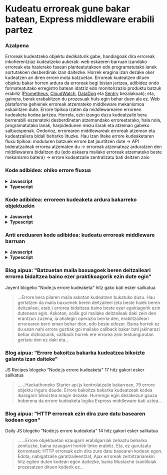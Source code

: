 # Kudeatu erroreak gune bakar batean, Express middleware erabili partez

### Azalpena

Erroreak kudeatzeko objektu dedikaturik gabe, handiagoak dira erroreak inkoherentziaz kudeatzeko aukerak: web eskaeren barruan izandako erroreak eta hasierako fasean planteatutakoen edo programatutako lanek sortutakoen desberdinak izan daitezke. Horrek eragina izan dezake oker kudeatzen ari diren errore mota batzuetan. Erroreak kudeatzen dituen objektu bakar horren ardura da erroreak begi bistan jartzea, adibidez ondo formateatutako erregistro batean idatziz edo monitorizazio produktu batzuk erabiliz ([Prometheus](https://prometheus.io/), [CloudWatch](https://aws.amazon.com/cloudwatch/), [DataDog](https://www.datadoghq.com/) eta [Sentry](https://sentry.io/) bezalakoak); eta, gainera, berak erabakitzen du prozesuak huts egin behar duen ala ez. Web plataforma gehienek erroreak atzemateko middleware mekanismoa eskaintzen dute. Errore tipikoa izaten da middlewarearen erroreen kudeaketa kodea jartzea. Horrela, ezin izango duzu kudeatzaile bera berrerabili eszenatoki desberdinetan atzemandako erroreetarako, hala nola, programatutako lanak, harpidedunen mezu ilarak eta atzeman gabeko salbuespenak. Ondorioz, errorearen middlewareak erroreak atzeman eta kudeatzailera bidali beharko lituzke. Hau izan liteke errore kudeaketaren fluxu tipikoa: moduluren batzuek errore bat jaurtitzen dute -> API bideratzaileak errorea atzematen du -> erroreak atzemateaz arduratzen den middlewarera bidaltzen du (edo eskaera mailako erroreak atzemateko beste mekanismo batera) -> errore kudeatzaile zentralizatu bati deitzen zaio

### Kode adibidea: ohiko errore fluxua

<details>
<summary><strong>Javascript</strong></summary>

```javascript
// DAL (Data Access Layer) geruza, ez ditugu erroreak hemen kudeatzen
DB.gehituDokumentua(bezeroBerria, (errorea, emaitza) => {
  if (errorea)
    throw new Error('Errore azalpen bikaina dator hemen', bestelako parametro erabilgarri batzuk)
});

// API bide kodea, errore sinkrono eta asinkronoak harrapatu eta middlewarera desbideratzen ditugu hemen
try {
  bezeroZerbitzua.gehituBerria(req.body).then((emaitza) => {
    res.status(200).json(emaitza);
  }).catch((errorea) => {
    next(errorea)
  });
}
catch (errorea) {
  next(errorea);
}

// Errore-kudeaketa middlewarea, errore kudeatzaile zentralizatuari uzten diogu errore kudeaketa
app.use(async (errorea, req, res, next) => {
  const operazioErroreaDa = await erroreKudeatzailea.kudeatuErrorea(errorea);
  if (!operazioErroreaDa) {
    next(errorea);
  }
});
```

</details>

<details>
<summary><strong>Typescript</strong></summary>

```typescript
// DAL (Data Access Layer) geruza, ez ditugu erroreak hemen kudeatzen
DB.gehituDokumentua(bezeroBerria, (errorea: Error, emaitza: Result) => {
  if (errorea)
    throw new Error('Errore azalpen bikaina dator hemen', bestelako parametro erabilgarri batzuk)
});

// API bide kodea, errore sinkrono eta asinkronoak harrapatu eta middlewarera desbideratzen ditugu hemen
try {
  bezeroZerbitzua.gehituBerria(req.body).then((emaitza: Result) => {
    res.status(200).json(emaitza);
  }).catch((errorea: Error) => {
    next(errorea)
  });
}
catch (errorea) {
  next(errorea);
}

// Errore-kudeaketa middlewarea, errore kudeatzaile zentralizatuari uzten diogu errore kudeaketa
app.use(async (errorea: Error, req: Request, res: Response, next: NextFunction) => {
  const operazioErroreaDa = await erroreKudeatzailea.kudeatuErrorea(errorea);
  if (!operazioErroreaDa) {
    next(errorea);
  }
});
```

</details>

### Kode adibidea: erroreen kudeaketa ardura bakarreko objektuekin

<details>
<summary><strong>Javascript</strong></summary>

```javascript
module.exports.kudeatzailea = new erroreKudeatzailea();

function erroreKudeatzailea() {
  this.erroreaKudeatu = async (errorea) => {
    await logger.erroreaErregistratu(errorea);
    await kritikoaBadaAdministrariariPostaElektronikoaBidali;
    await kritikoaBadaOperazioZerrendanGorde;
    await erabakiIaOperazioErroreaDen;
  };
}
```

</details>

<details>
<summary><strong>Typescript</strong></summary>

```typescript
class ErroreKudeatzailea {
  public async erroreaKudeatu(errorea: Error): Promise<void> {
    await logger.erroreaErregistratu(errorea);
    await kritikoaBadaAdministrariariPostaElektronikoaBidali();
    await kritikoaBadaOperazioZerrendanGorde();
    await erabakiIaOperazioErroreaDen();
  }
}

export const kudeatzailea = new ErroreKudeatzailea();
```

</details>

### Anti ereduaren kode adibidea: kudeatu erroreak middleware barruan

<details>
<summary><strong>Javascript</strong></summary>

```javascript
// zuzeneko errore kudeaketa middlewarean, Cron atazak eta frogatze erroreak kudeatuko dituena?
app.use((errorea, req, res, next) => {
  logger.erroreaErregistratu(errorea);
  if (errorea.larritasuna == erroreak.altua) {
    posta.postaElektronikoaBidali(
      konfigurazioa.administrariPostaElektronikoa,
      "Errore kritikoa gertatu da",
      errorea
    );
  }
  if (!errorea.operazioErroreaDa) {
    next(errorea);
  }
});
```

</details>

<details>
<summary><strong>Typescript</strong></summary>

```typescript
// zuzeneko errore kudeaketa middlewarean, Cron atazak eta frogatze erroreak kudeatuko dituena?
app.use((errorea: Error, req: Request, res: Response, next: NextFunction) => {
  logger.erroreaErregistratu(errorea);
  if (errorea.larritasuna == erroreak.altua) {
    posta.postaElektronikoaBidali(
      konfigurazioa.administrariPostaElektronikoa,
      "Errore kritikoa gertatu da",
      errorea
    );
  }
  if (!errorea.operazioErroreaDa) {
    next(errorea);
  }
});
```

</details>

### Blog aipua: "Batzuetan maila baxuagoek beren deitzaileari errorea bidaltzea baino ezer praktikoagorik ezin dute egin"

Joyent blogeko “Node.js errore kudeaketa" hitz gako bati esker sailkatua

> …Errore bera pilaren maila askotan kudeatzen bukatuko duzu. Hau gertatzen da maila baxuenek beren deitzaileei (eta beste haiek beren deitzaileei, etab.) errorea bidaltzea baino beste ezer egokiagorik ezin dutenean egin. Askotan, soilik goi mailako deitzaileak daki zein den erantzun zuzena, ia ahalegin operazio berria den, erabiltzaileari errorearen berri eman behar dion, edo beste edozer. Baina horrek ez du esan nahi errore guztiak goi mailako callback bakar bati jakinarazi behar dizkiozunik, callback horrek ere errorea zein testuingurutan gertatu den ez daki eta…

### Blog aipua: "Errore bakoitza bakarka kudeatzea bikoizte galanta izan daiteke"

JS Recipes blogeko “Node.js errore kudeaketa" 17 hitz gakori esker sailkatua

> ……Hackathoneko Starter api.js kontrolatzaile bakarrean, 79 errore objektu inguru daude. Errore bakoitza bakarka kudeatzeak kodea ikaragarri bikoiztea eragin dezake. Hurrengo egin dezakezun gauza hoberena da errore kudeaketa logika Express middleware bati uztea…

### Blog aipua: "HTTP erroreak ezin dira zure datu basearen kodean egon"

Daily JS blogeko “Node.js errore kudeaketa" 14 hitz gakori esker sailkatua

> ……Errore objektuetan ezaugarri erabilgarriak zehaztu beharko zenituzke, baina ezaugarri horiek tinko erabiliz. Eta, ez gurutzatu korronteak: HTTP erroreak ezin dira zure datu basearen kodean egon. Edota, nabigatzaile garatzaileentzat, Ajax erroreak zerbitzariarekin hitz egiten duten kodean egon daitezke, baina Mustache txantiloiak prozesatzen dituen koderik ez…
